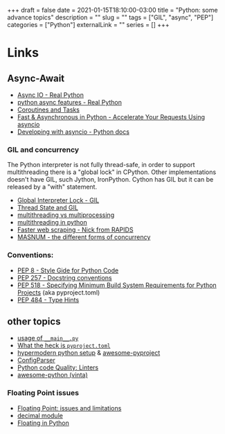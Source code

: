 +++ 
draft = false
date = 2021-01-15T18:10:00-03:00
title = "Python: some advance topics"
description = ""
slug = "" 
tags = ["GIL", "async", "PEP"]
categories = ["Python"]
externalLink = ""
series = []
+++


# Links

## Async-Await
- [Async IO - Real Python](https://realpython.com/async-io-python/)  
- [python async features - Real Python](https://realpython.com/python-async-features/)  
- [Coroutines and Tasks](https://docs.python.org/3/library/asyncio-task.html)
- [Fast & Asynchronous in Python - Accelerate Your Requests Using asyncio](https://towardsdatascience.com/fast-and-async-in-python-accelerate-your-requests-using-asyncio-62dafca83c33)
- [Developing with asyncio - Python docs](https://docs.python.org/3/library/asyncio-dev.html)


### GIL and concurrency
The Python interpreter is not fully thread-safe, in order to support multithreading there is a "global lock" in CPython. Other implementations doesn't have GIL, such Jython, IronPython. Cython has GIL but it can be released by a "with" statement.

- [Global Interpreter Lock - GIL](https://wiki.python.org/moin/GlobalInterpreterLock)
- [Thread State and GIL](https://docs.python.org/3/c-api/init.html#thread-state-and-the-global-interpreter-lock)
- [multithreading vs multiprocessing](https://medium.com/contentsquare-engineering-blog/multithreading-vs-multiprocessing-in-python-ece023ad55a)
- [multithreading in python](https://timber.io/blog/multiprocessing-vs-multithreading-in-python-what-you-need-to-know/#:~:text=The%20multiprocessing%20library%20gives%20each,modify%20the%20same%20memory%20concurrently.)
- [Faster web scraping - Nick from RAPIDS](https://beckernick.github.io/faster-web-scraping-python/)  
- [MASNUM - the different forms of concurrency](http://masnun.rocks/2016/10/06/async-python-the-different-forms-of-concurrency/)


### Conventions: 
- [PEP 8 - Style Gide for Python Code](https://www.python.org/dev/peps/pep-0008/)
- [PEP 257 - Docstring conventions](https://www.python.org/dev/peps/pep-0257/)
- [PEP 518 - Specifying Minimum Build System Requirements for Python Projects](https://www.python.org/dev/peps/pep-0518/) (aka pyproject.toml)
- [PEP 484 - Type Hints](https://www.python.org/dev/peps/pep-0484/#arbitrary-argument-lists-and-default-argument-values)


## other topics

- [usage of `__main__.py`](https://www.geeksforgeeks.org/usage-of-__main__-py-in-python/)
- [What the heck is `pyproject.toml`](https://snarky.ca/what-the-heck-is-pyproject-toml/)
- [hypermodern python setup](https://cjolowicz.github.io/posts/hypermodern-python-01-setup/) & [awesome-pyproject](https://github.com/carlosperate/awesome-pyproject)
- [ConfigParser](https://docs.python.org/3/library/configparser.html)
- [Python code Quality: Linters](https://realpython.com/python-code-quality/#linters)
- [awesome-python (vinta)](https://github.com/vinta/awesome-python)

### Floating Point issues
- [Floating Point: issues and limitations](https://docs.python.org/3/tutorial/floatingpoint.html)
- [decimal module](https://docs.python.org/3/library/decimal.html#module-decimal)
- [Floating in Python](https://www.scaler.com/topics/float-in-python/)

